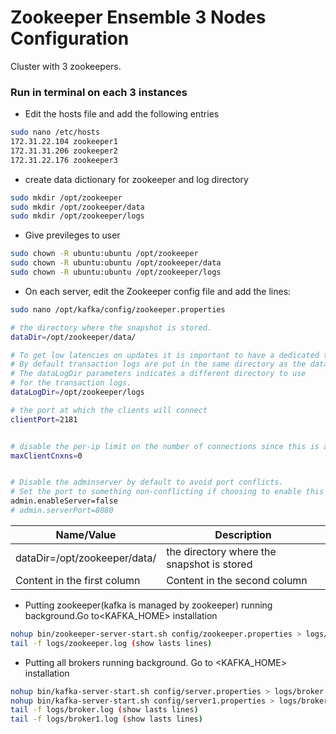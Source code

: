 

# Zookeeper Ensemble 3 Nodes Configuration
Cluster with 3 zookeepers.

### Run in terminal on each 3 instances 

* Edit the hosts file and add the following entries 
```bash
sudo nano /etc/hosts
172.31.22.104 zookeeper1
172.31.31.206 zookeeper2
172.31.22.176 zookeeper3
```

* create data dictionary for zookeeper and log directory
```bash
sudo mkdir /opt/zookeeper
sudo mkdir /opt/zookeeper/data
sudo mkdir /opt/zookeeper/logs
```

* Give previleges to user
```bash
sudo chown -R ubuntu:ubuntu /opt/zookeeper
sudo chown -R ubuntu:ubuntu /opt/zookeeper/data
sudo chown -R ubuntu:ubuntu /opt/zookeeper/logs
```

* On each server, edit the Zookeeper config file and add the lines:
```bash
sudo nano /opt/kafka/config/zookeeper.properties

# the directory where the snapshot is stored.
dataDir=/opt/zookeeper/data/

# To get low latencies on updates it is important to have a dedicated tr$
# By default transaction logs are put in the same directory as the data $
# The dataLogDir parameters indicates a different directory to use
# for the transaction logs.
dataLogDir=/opt/zookeeper/logs

# the port at which the clients will connect
clientPort=2181


# disable the per-ip limit on the number of connections since this is a non-pro$
maxClientCnxns=0


# Disable the adminserver by default to avoid port conflicts.
# Set the port to something non-conflicting if choosing to enable this
admin.enableServer=false
# admin.serverPort=8080


```



Name/Value   | Description
------------ | -------------
dataDir=/opt/zookeeper/data/ | the directory where the snapshot is stored
Content in the first column | Content in the second column





* Putting  zookeeper(kafka is managed by zookeeper) running background.Go to<KAFKA_HOME> installation 
```bash 
nohup bin/zookeeper-server-start.sh config/zookeeper.properties > logs/zookeeper.log &
tail -f logs/zookeeper.log (show lasts lines)
``` 

* Putting all brokers running background. Go to <KAFKA_HOME> installation
```bash 
nohup bin/kafka-server-start.sh config/server.properties > logs/broker.log &
nohup bin/kafka-server-start.sh config/server1.properties > logs/broker1.log &
tail -f logs/broker.log (show lasts lines)
tail -f logs/broker1.log (show lasts lines)
``` 
